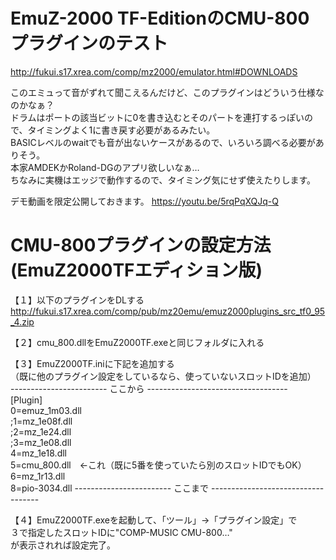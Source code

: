 # EmuZ-2000 TF-EditionのCMU-800プラグインのテスト
http://fukui.s17.xrea.com/comp/mz2000/emulator.html#DOWNLOADS

このエミュって音がずれて聞こえるんだけど、このプラグインはどういう仕様なのかなぁ？  
ドラムはポートの該当ビットに0を書き込むとそのパートを連打するっぽいので、タイミングよく1に書き戻す必要があるみたい。  
BASICレベルのwaitでも音が出ないケースがあるので、いろいろ調べる必要がありそう。  
本家AMDEKかRoland-DGのアプリ欲しいなぁ…  
ちなみに実機はエッジで動作するので、タイミング気にせず使えたりします。  

デモ動画を限定公開しておきます。
https://youtu.be/5rqPqXQJq-Q


# CMU-800プラグインの設定方法(EmuZ2000TFエディション版)

【１】以下のプラグインをDLする  
http://fukui.s17.xrea.com/comp/pub/mz20emu/emuz2000plugins_src_tf0_95_4.zip

【２】cmu_800.dllをEmuZ2000TF.exeと同じフォルダに入れる  

【３】EmuZ2000TF.iniに下記を追加する  
（既に他のプラグイン設定をしているなら、使っていないスロットIDを追加）  
------------------------ ここから -----------------------------------  
[Plugin]  
0=emuz_1m03.dll  
;1=mz_1e08f.dll  
;2=mz_1e24.dll  
;3=mz_1e08.dll  
4=mz_1e18.dll  
5=cmu_800.dll　←これ（既に5番を使っていたら別のスロットIDでもOK）  
6=mz_1r13.dll  
8=pio-3034.dll 
------------------------ ここまで -----------------------------------   

【４】EmuZ2000TF.exeを起動して、「ツール」→「プラグイン設定」で  
      ３で指定したスロットIDに"COMP-MUSIC CMU-800…"  
      が表示されれば設定完了。  
